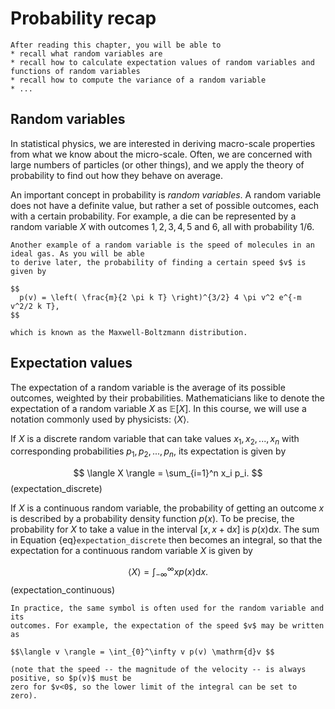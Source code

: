 Probability recap
=======================

```{admonition} Learning goals
After reading this chapter, you will be able to
* recall what random variables are
* recall how to calculate expectation values of random variables and functions of random variables
* recall how to compute the variance of a random variable
* ...
```

## Random variables
In statistical physics, we are interested in deriving macro-scale properties
from what we know about the micro-scale. Often, we are concerned with large
numbers of particles (or other things), and we apply the theory of probability
to find out how they behave on average.

An important concept in probability is _random variables_. A random variable does
not have a definite value, but rather a set of possible outcomes, each with a
certain probability. For example, a die can be represented by a random variable $X$
with outcomes $1, 2, 3, 4, 5$ and $6$, all with probability $1/6$.

```{admonition} Example
Another example of a random variable is the speed of molecules in an ideal gas. As you will be able
to derive later, the probability of finding a certain speed $v$ is given by

$$
  p(v) = \left( \frac{m}{2 \pi k T} \right)^{3/2} 4 \pi v^2 e^{-m v^2/2 k T},
$$

which is known as the Maxwell-Boltzmann distribution.
```

## Expectation values
The expectation of a random variable is the average of its possible outcomes,
weighted by their probabilities. Mathematicians like to denote the expectation of
a random variable $X$ as $\mathbb{E}[X]$. In this course, we will use a notation
commonly used by physicists: $\langle X \rangle$.

If $X$ is a discrete random variable that can take values $x_1, x_2, ..., x_n$ with
corresponding probabilities $p_1, p_2, ..., p_n$, its expectation is given by

$$
  \langle X \rangle = \sum_{i=1}^n x_i p_i.
$$ (expectation_discrete)

If $X$ is a continuous random variable, the probability of getting an outcome $x$
is described by a probability density function $p(x)$. To be precise, the probability
for $X$ to take a value in the interval $[x, x+\mathrm{d}x]$ is $p(x)\mathrm{d}x$.
The sum in Equation {eq}`expectation_discrete` then becomes an integral, so that
the expectation for a continuous random variable $X$ is given by

$$
  \langle X \rangle = \int_{-\infty}^\infty x p(x) \mathrm{d}x.
$$ (expectation_continuous)

```{tip}
In practice, the same symbol is often used for the random variable and its
outcomes. For example, the expectation of the speed $v$ may be written as

$$\langle v \rangle = \int_{0}^\infty v p(v) \mathrm{d}v $$

(note that the speed -- the magnitude of the velocity -- is always positive, so $p(v)$ must be
zero for $v<0$, so the lower limit of the integral can be set to zero).
```
